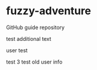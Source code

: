 # fuzzy-adventure
GitHub guide repository

test
additional text

user test

test 3
test old user info
